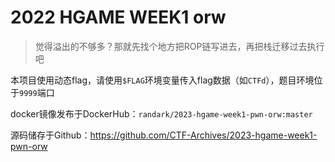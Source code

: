 # 2022 HGAME WEEK1 orw

> 觉得溢出的不够多？那就先找个地方把ROP链写进去，再把栈迁移过去执行吧

本项目使用动态flag，请使用`$FLAG`环境变量传入flag数据（如`CTFd`），题目环境位于`9999`端口

docker镜像发布于DockerHub：`randark/2023-hgame-week1-pwn-orw:master`

源码储存于Github：https://github.com/CTF-Archives/2023-hgame-week1-pwn-orw